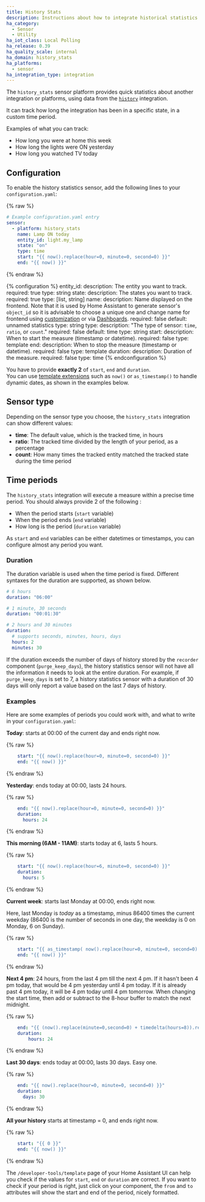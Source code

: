 ```yaml
---
title: History Stats
description: Instructions about how to integrate historical statistics into Home Assistant.
ha_category:
  - Sensor
  - Utility
ha_iot_class: Local Polling
ha_release: 0.39
ha_quality_scale: internal
ha_domain: history_stats
ha_platforms:
  - sensor
ha_integration_type: integration
---
```


The `history_stats` sensor platform provides quick statistics about another integration or platforms, using data from the [`history`](/integrations/history/) integration.

It can track how long the integration has been in a specific state, in a custom time period.

Examples of what you can track:

- How long you were at home this week
- How long the lights were ON yesterday
- How long you watched TV today

## Configuration

To enable the history statistics sensor, add the following lines to your `configuration.yaml`:

{% raw %}

```yaml
# Example configuration.yaml entry
sensor:
  - platform: history_stats
    name: Lamp ON today
    entity_id: light.my_lamp
    state: "on"
    type: time
    start: "{{ now().replace(hour=0, minute=0, second=0) }}"
    end: "{{ now() }}"
```

{% endraw %}

{% configuration %}
entity_id:
  description: The entity you want to track.
  required: true
  type: string
state:
  description: The states you want to track.
  required: true
  type: [list, string]
name:
  description: Name displayed on the frontend. Note that it is used by Home Assistant to generate sensor's `object_id` so it is advisable to choose a unique one and change name for frontend using [customization](/docs/configuration/customizing-devices/#friendly_name) or via [Dashboards](/dashboards/entities/#name).
  required: false
  default: unnamed statistics
  type: string
type:
  description: "The type of sensor: `time`, `ratio`, or `count`."
  required: false
  default: time
  type: string
start:
  description: When to start the measure (timestamp or datetime).
  required: false
  type: template
end:
  description: When to stop the measure (timestamp or datetime).
  required: false
  type: template
duration:
  description: Duration of the measure.
  required: false
  type: time
{% endconfiguration %}

<div class='note'>

  You have to provide **exactly 2** of `start`, `end` and `duration`.
<br/>
  You can use [template extensions](/topics/templating/#home-assistant-template-extensions) such as `now()` or `as_timestamp()` to handle dynamic dates, as shown in the examples below.

</div>

## Sensor type

Depending on the sensor type you choose, the `history_stats` integration can show different values:

- **time**: The default value, which is the tracked time, in hours
- **ratio**: The tracked time divided by the length of your period, as a percentage
- **count**: How many times the tracked entity matched the tracked state during the time period

## Time periods

The `history_stats` integration will execute a measure within a precise time period. You should always provide 2 of the following :
- When the period starts (`start` variable)
- When the period ends (`end` variable)
- How long is the period (`duration` variable)

As `start` and `end` variables can be either datetimes or timestamps, you can configure almost any period you want.

### Duration

The duration variable is used when the time period is fixed. Different syntaxes for the duration are supported, as shown below.

```yaml
# 6 hours
duration: "06:00"
```

```yaml
# 1 minute, 30 seconds
duration: "00:01:30"
```

```yaml
# 2 hours and 30 minutes
duration:
  # supports seconds, minutes, hours, days
  hours: 2
  minutes: 30
```

<div class='note'>

  If the duration exceeds the number of days of history stored by the `recorder` component (`purge_keep_days`), the history statistics sensor will not have all the information it needs to look at the entire duration. For example, if `purge_keep_days` is set to 7, a history statistics sensor with a duration of 30 days will only report a value based on the last 7 days of history.

</div>

### Examples

Here are some examples of periods you could work with, and what to write in your `configuration.yaml`:

**Today**: starts at 00:00 of the current day and ends right now.

{% raw %}

```yaml
    start: "{{ now().replace(hour=0, minute=0, second=0) }}"
    end: "{{ now() }}"
```

{% endraw %}

**Yesterday**: ends today at 00:00, lasts 24 hours.

{% raw %}

```yaml
    end: "{{ now().replace(hour=0, minute=0, second=0) }}"
    duration:
      hours: 24
```

{% endraw %}

**This morning (6AM - 11AM)**: starts today at 6, lasts 5 hours.

{% raw %}

```yaml
    start: "{{ now().replace(hour=6, minute=0, second=0) }}"
    duration:
      hours: 5
```

{% endraw %}

**Current week**: starts last Monday at 00:00, ends right now.

Here, last Monday is _today_ as a timestamp, minus 86400 times the current weekday (86400 is the number of seconds in one day, the weekday is 0 on Monday, 6 on Sunday).

{% raw %}

```yaml
    start: "{{ as_timestamp( now().replace(hour=0, minute=0, second=0) ) - now().weekday() * 86400 }}"
    end: "{{ now() }}"
```

{% endraw %}

**Next 4 pm**: 24 hours, from the last 4 pm till the next 4 pm. If it hasn't been 4 pm today, that would be 4 pm yesterday until 4 pm today. If it is already past 4 pm today, it will be 4 pm today until 4 pm tomorrow. When changing the start time, then add or subtract to the 8-hour buffer to match the next midnight.

{% raw %}

```yaml
    end: "{{ (now().replace(minute=0,second=0) + timedelta(hours=8)).replace(hour=16) }}"
    duration:
        hours: 24
```

{% endraw %}

**Last 30 days**: ends today at 00:00, lasts 30 days. Easy one.

{% raw %}

```yaml
    end: "{{ now().replace(hour=0, minute=0, second=0) }}"
    duration:
      days: 30
```

{% endraw %}

**All your history** starts at timestamp = 0, and ends right now.

{% raw %}

```yaml
    start: "{{ 0 }}"
    end: "{{ now() }}"
```

{% endraw %}

<div class='note'>

  The `/developer-tools/template` page of your Home Assistant UI can help you check if the values for `start`, `end` or `duration` are correct. If you want to check if your period is right, just click on your component, the `from` and `to` attributes will show the start and end of the period, nicely formatted.

</div>
